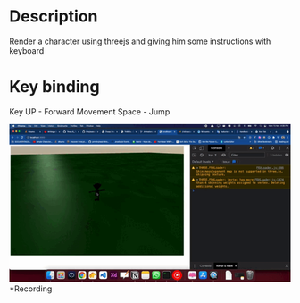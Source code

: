 # Description

Render a character using threejs and giving him some instructions with keyboard 

# Key binding
Key UP - Forward Movement
Space - Jump

![App recording](/doc/recording.gif)*Recording

